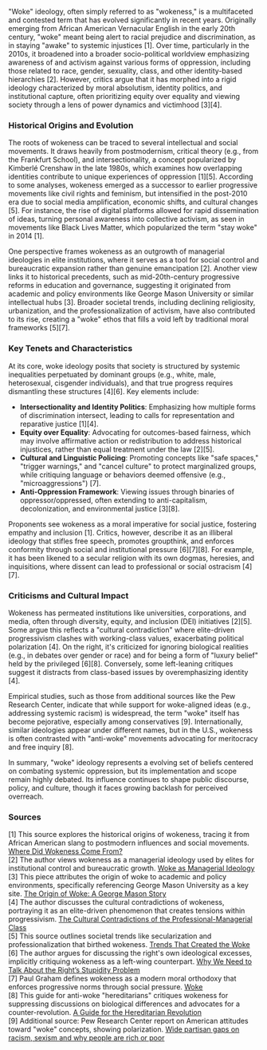 "Woke" ideology, often simply referred to as "wokeness," is a multifaceted and contested term that has evolved significantly in recent years. Originally emerging from African American Vernacular English in the early 20th century, "woke" meant being alert to racial prejudice and discrimination, as in staying "awake" to systemic injustices [1]. Over time, particularly in the 2010s, it broadened into a broader socio-political worldview emphasizing awareness of and activism against various forms of oppression, including those related to race, gender, sexuality, class, and other identity-based hierarchies [2]. However, critics argue that it has morphed into a rigid ideology characterized by moral absolutism, identity politics, and institutional capture, often prioritizing equity over equality and viewing society through a lens of power dynamics and victimhood [3][4].

### Historical Origins and Evolution
The roots of wokeness can be traced to several intellectual and social movements. It draws heavily from postmodernism, critical theory (e.g., from the Frankfurt School), and intersectionality, a concept popularized by Kimberlé Crenshaw in the late 1980s, which examines how overlapping identities contribute to unique experiences of oppression [1][5]. According to some analyses, wokeness emerged as a successor to earlier progressive movements like civil rights and feminism, but intensified in the post-2010 era due to social media amplification, economic shifts, and cultural changes [5]. For instance, the rise of digital platforms allowed for rapid dissemination of ideas, turning personal awareness into collective activism, as seen in movements like Black Lives Matter, which popularized the term "stay woke" in 2014 [1].

One perspective frames wokeness as an outgrowth of managerial ideologies in elite institutions, where it serves as a tool for social control and bureaucratic expansion rather than genuine emancipation [2]. Another view links it to historical precedents, such as mid-20th-century progressive reforms in education and governance, suggesting it originated from academic and policy environments like George Mason University or similar intellectual hubs [3]. Broader societal trends, including declining religiosity, urbanization, and the professionalization of activism, have also contributed to its rise, creating a "woke" ethos that fills a void left by traditional moral frameworks [5][7].

### Key Tenets and Characteristics
At its core, woke ideology posits that society is structured by systemic inequalities perpetuated by dominant groups (e.g., white, male, heterosexual, cisgender individuals), and that true progress requires dismantling these structures [4][6]. Key elements include:
- **Intersectionality and Identity Politics**: Emphasizing how multiple forms of discrimination intersect, leading to calls for representation and reparative justice [1][4].
- **Equity over Equality**: Advocating for outcomes-based fairness, which may involve affirmative action or redistribution to address historical injustices, rather than equal treatment under the law [2][5].
- **Cultural and Linguistic Policing**: Promoting concepts like "safe spaces," "trigger warnings," and "cancel culture" to protect marginalized groups, while critiquing language or behaviors deemed offensive (e.g., "microaggressions") [7].
- **Anti-Oppression Framework**: Viewing issues through binaries of oppressor/oppressed, often extending to anti-capitalism, decolonization, and environmental justice [3][8].

Proponents see wokeness as a moral imperative for social justice, fostering empathy and inclusion [1]. Critics, however, describe it as an illiberal ideology that stifles free speech, promotes groupthink, and enforces conformity through social and institutional pressure [6][7][8]. For example, it has been likened to a secular religion with its own dogmas, heresies, and inquisitions, where dissent can lead to professional or social ostracism [4][7].

### Criticisms and Cultural Impact
Wokeness has permeated institutions like universities, corporations, and media, often through diversity, equity, and inclusion (DEI) initiatives [2][5]. Some argue this reflects a "cultural contradiction" where elite-driven progressivism clashes with working-class values, exacerbating political polarization [4]. On the right, it's criticized for ignoring biological realities (e.g., in debates over gender or race) and for being a form of "luxury belief" held by the privileged [6][8]. Conversely, some left-leaning critiques suggest it distracts from class-based issues by overemphasizing identity [4].

Empirical studies, such as those from additional sources like the Pew Research Center, indicate that while support for woke-aligned ideas (e.g., addressing systemic racism) is widespread, the term "woke" itself has become pejorative, especially among conservatives [9]. Internationally, similar ideologies appear under different names, but in the U.S., wokeness is often contrasted with "anti-woke" movements advocating for meritocracy and free inquiry [8].

In summary, "woke" ideology represents a evolving set of beliefs centered on combating systemic oppression, but its implementation and scope remain highly debated. Its influence continues to shape public discourse, policy, and culture, though it faces growing backlash for perceived overreach.

### Sources
[1] This source explores the historical origins of wokeness, tracing it from African American slang to postmodern influences and social movements. [Where Did Wokeness Come From?](https://www.stevestewartwilliams.com/p/where-did-wokeness-come-from)  
[2] The author views wokeness as a managerial ideology used by elites for institutional control and bureaucratic growth. [Woke as Managerial Ideology](https://www.aporiamagazine.com/p/woke-as-managerial-ideology)  
[3] This piece attributes the origin of woke to academic and policy environments, specifically referencing George Mason University as a key site. [The Origin of Woke: A George Mason Story](https://graymirror.substack.com/p/the-origin-of-woke-a-george-mason)  
[4] The author discusses the cultural contradictions of wokeness, portraying it as an elite-driven phenomenon that creates tensions within progressivism. [The Cultural Contradictions of the Professional-Managerial Class](https://musaalgharbi.substack.com/p/the-cultural-contradictions-of-the)  
[5] This source outlines societal trends like secularization and professionalization that birthed wokeness. [Trends That Created the Woke](https://frompovertytoprogress.substack.com/p/trends-that-created-the-woke)  
[6] The author argues for discussing the right's own ideological excesses, implicitly critiquing wokeness as a left-wing counterpart. [Why We Need to Talk About the Right’s Stupidity Problem](https://ncofnas.com/p/why-we-need-to-talk-about-the-rights)  
[7] Paul Graham defines wokeness as a modern moral orthodoxy that enforces progressive norms through social pressure. [Woke](https://paulgraham.com/woke.html)  
[8] This guide for anti-woke "hereditarians" critiques wokeness for suppressing discussions on biological differences and advocates for a counter-revolution. [A Guide for the Hereditarian Revolution](https://ncofnas.com/p/a-guide-for-the-hereditarian-revolution)  
[9] Additional source: Pew Research Center report on American attitudes toward "woke" concepts, showing polarization. [Wide partisan gaps on racism, sexism and why people are rich or poor](https://www.pewresearch.org/social-trends/2020/01/09/trends-in-income-and-wealth-inequality/)